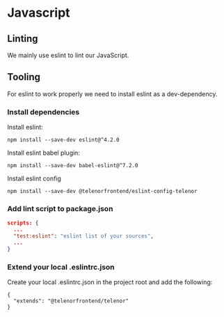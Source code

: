 # Javascript

## Linting
We mainly use eslint to lint our JavaScript.

## Tooling
For eslint to work properly we need to install eslint as a dev-dependency.

### Install dependencies
Install eslint:
```
npm install --save-dev eslint@^4.2.0
```

Install eslint babel plugin:
```
npm install --save-dev babel-eslint@^7.2.0
```

Install eslint config
```
npm install --save-dev @telenorfrontend/eslint-config-telenor
```

### Add lint script to package.json

```json
scripts: {
  ...
  "test:eslint": "eslint list of your sources",
  ...
}
```
### Extend your local .eslintrc.json

Create your local .eslintrc.json in the project root and add the following:

```
{
  "extends": "@telenorfrontend/telenor"
}
```
